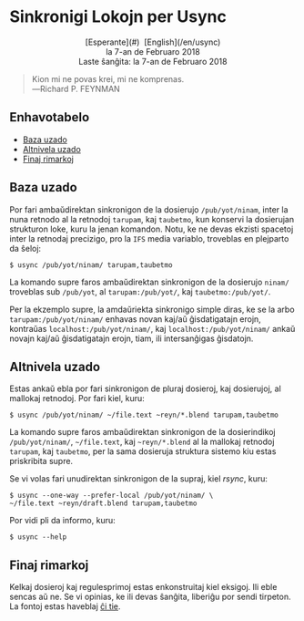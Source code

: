Sinkronigi Lokojn per Usync
===========================

<center>[Esperante](#)  [English](/en/usync)</center>
<center>la 7-an de Februaro 2018</center>
<center>Laste ŝanĝita: la 7-an de Februaro 2018</center>

>Kion mi ne povas krei, mi ne komprenas.<br>
>―Richard P. FEYNMAN


Enhavotabelo
------------

- [Baza uzado](#bazuzado)
- [Altnivela uzado](#altniveluzado)
- [Finaj rimarkoj](#finaj)


<a name="bazuzado"></a>Baza uzado
---------------------------------

Por fari ambaŭdirektan sinkronigon de la dosierujo `/pub/yot/ninam`, inter la nuna retnodo al la
retnodoj `tarupam`, kaj `taubetmo`, kun konservi la dosierujan strukturon loke, kuru la jenan
komandon. Notu, ke ne devas ekzisti spacetoj inter la retnodaj precizigo, pro la `IFS` media
variablo, troveblas en plejparto da ŝeloj:

    $ usync /pub/yot/ninam/ tarupam,taubetmo

La komando supre faros ambaŭdirektan sinkronigon de la dosierujo `ninam/` troveblas sub `/pub/yot`,
al `tarupam:/pub/yot/`, kaj `taubetmo:/pub/yot/`.

Per la ekzemplo supre, la amdaŭriekta sinkronigo simple diras, ke se la arbo `tarupam:/pub/yot/ninam/`
enhavas novan kaj/aŭ ĝisdatigatajn erojn, kontraŭas `localhost:/pub/yot/ninam/`, kaj
`localhost:/pub/yot/ninam/` ankaŭ novajn kaj/aŭ ĝisdatigatajn erojn, tiam, ili intersanĝigas
ĝisdatojn.


<a name="altniveluzado"></a>Altnivela uzado
-------------------------------------------

Estas ankaŭ ebla por fari sinkronigon de pluraj dosieroj, kaj dosierujoj, al mallokaj retnodoj. Por fari
kiel, kuru:

    $ usync /pub/yot/ninam/ ~/file.text ~reyn/*.blend tarupam,taubetmo

La komando supre faros ambaŭdirektan sinkronigon de la dosierindikoj `/pub/yot/ninam/`,
`~/file.text`, kaj `~reyn/*.blend` al la mallokaj retnodoj `tarupam`, kaj `taubetmo`, per la sama
dosieruja struktura sistemo kiu estas priskribita supre.

Se vi volas fari unudirektan sinkronigon de la supraj, kiel _rsync_, kuru:

    $ usync --one-way --prefer-local /pub/yot/ninam/ \
    ~/file.text ~reyn/draft.blend tarupam,taubetmo


Por vidi pli da informo, kuru:

    $ usync --help


<a name="finaj"></a>Finaj rimarkoj
----------------------------------

Kelkaj dosieroj kaj regulesprimoj estas enkonstruitaj kiel eksigoj. Ili eble sencas aŭ ne. Se vi opinias, ke ili devas ŝanĝita, liberiĝu por sendi tirpeton. La fontoj estas haveblaj [ĉi tie](https://github.com/ebzzry/usync).
